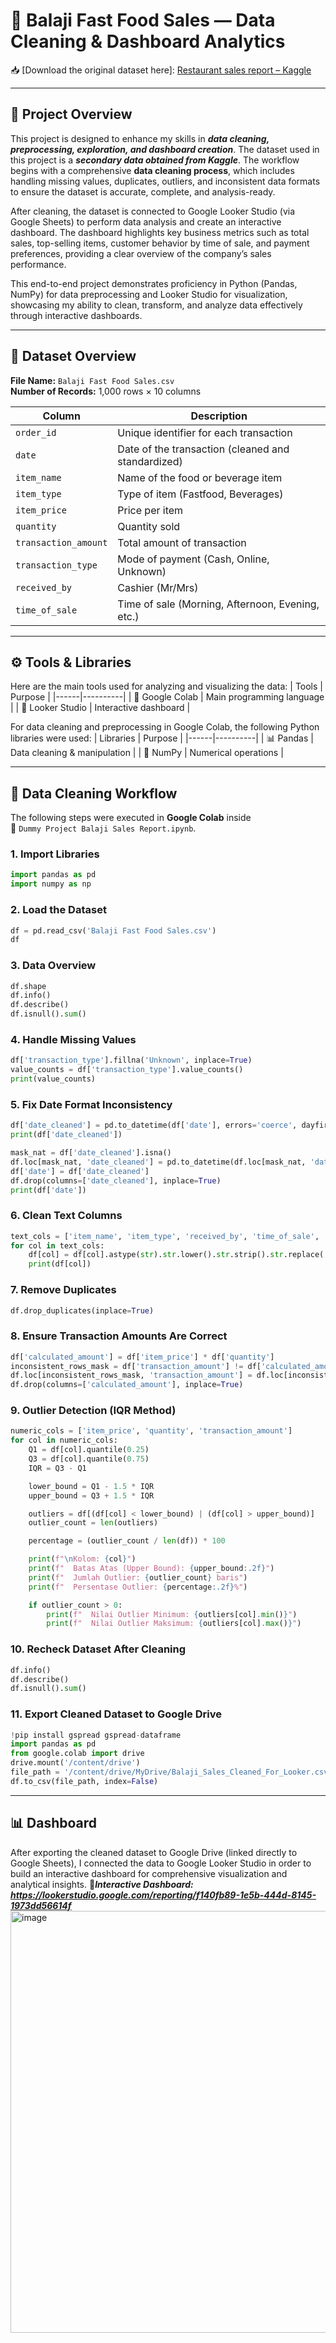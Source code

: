# 🍴 Balaji Fast Food Sales — Data Cleaning & Dashboard Analytics
📥 [Download the original dataset here]: [Restaurant sales report – Kaggle](https://www.kaggle.com/datasets/rajatsurana979/fast-food-sales-report)

---

## 📖 Project Overview  

This project is designed to enhance my skills in ***data cleaning, preprocessing, exploration, and dashboard creation***. The dataset used in this project is a ***secondary data obtained from Kaggle***. The workflow begins with a comprehensive **data cleaning process**, which includes handling missing values, duplicates, outliers, and inconsistent data formats to ensure the dataset is accurate, complete, and analysis-ready.  

After cleaning, the dataset is connected to Google Looker Studio (via Google Sheets) to perform data analysis and create an interactive dashboard. The dashboard highlights key business metrics such as total sales, top-selling items, customer behavior by time of sale, and payment preferences, providing a clear overview of the company’s sales performance.

This end-to-end project demonstrates proficiency in Python (Pandas, NumPy) for data preprocessing and Looker Studio for visualization, showcasing my ability to clean, transform, and analyze data effectively through interactive dashboards.

---

## 📂 Dataset Overview

**File Name:** `Balaji Fast Food Sales.csv`  
**Number of Records:** 1,000 rows × 10 columns  

| Column | Description |
|--------|-------------|
| `order_id` | Unique identifier for each transaction |
| `date` | Date of the transaction (cleaned and standardized) |
| `item_name` | Name of the food or beverage item |
| `item_type` | Type of item (Fastfood, Beverages) |
| `item_price` | Price per item |
| `quantity` | Quantity sold |
| `transaction_amount` | Total amount of transaction |
| `transaction_type` | Mode of payment (Cash, Online, Unknown) |
| `received_by` | Cashier (Mr/Mrs) |
| `time_of_sale` | Time of sale (Morning, Afternoon, Evening, etc.) |

---
## ⚙️ Tools & Libraries  
Here are the main tools used for analyzing and visualizing the data:
| Tools | Purpose |
|------|----------|
| 🐍 Google Colab | Main programming language |
| 🧾 Looker Studio | Interactive dashboard |

For data cleaning and preprocessing in Google Colab, the following Python libraries were used:
| Libraries | Purpose |
|------|----------|
| 📊 Pandas | Data cleaning & manipulation |
| 🔢 NumPy | Numerical operations |

---
## 🧹 Data Cleaning Workflow  
The following steps were executed in **Google Colab** inside  
📓 `Dummy Project Balaji Sales Report.ipynb`.

### 1. Import Libraries
```python
import pandas as pd
import numpy as np
```
### 2. Load the Dataset
```python
df = pd.read_csv('Balaji Fast Food Sales.csv')
df
```
### 3. Data Overview
```python
df.shape
df.info()
df.describe()
df.isnull().sum()
```
### 4. Handle Missing Values
```python
df['transaction_type'].fillna('Unknown', inplace=True)
value_counts = df['transaction_type'].value_counts()
print(value_counts)
```
### 5. Fix Date Format Inconsistency  
```python
df['date_cleaned'] = pd.to_datetime(df['date'], errors='coerce', dayfirst=True)
print(df['date_cleaned'])

mask_nat = df['date_cleaned'].isna()
df.loc[mask_nat, 'date_cleaned'] = pd.to_datetime(df.loc[mask_nat, 'date'], errors='coerce', dayfirst=False)
df['date'] = df['date_cleaned']
df.drop(columns=['date_cleaned'], inplace=True)
print(df['date'])
```
### 6. Clean Text Columns  
```python
text_cols = ['item_name', 'item_type', 'received_by', 'time_of_sale', 'transaction_type']
for col in text_cols:
    df[col] = df[col].astype(str).str.lower().str.strip().str.replace('.', '', regex=False)
    print(df[col])
```
### 7. Remove Duplicates
```python
df.drop_duplicates(inplace=True)
```
### 8. Ensure Transaction Amounts Are Correct
```python
df['calculated_amount'] = df['item_price'] * df['quantity']
inconsistent_rows_mask = df['transaction_amount'] != df['calculated_amount']
df.loc[inconsistent_rows_mask, 'transaction_amount'] = df.loc[inconsistent_rows_mask, 'calculated_amount']
df.drop(columns=['calculated_amount'], inplace=True)
```
### 9. Outlier Detection (IQR Method)
```python
numeric_cols = ['item_price', 'quantity', 'transaction_amount']
for col in numeric_cols:
    Q1 = df[col].quantile(0.25)
    Q3 = df[col].quantile(0.75)
    IQR = Q3 - Q1

    lower_bound = Q1 - 1.5 * IQR
    upper_bound = Q3 + 1.5 * IQR

    outliers = df[(df[col] < lower_bound) | (df[col] > upper_bound)]
    outlier_count = len(outliers)

    percentage = (outlier_count / len(df)) * 100

    print(f"\nKolom: {col}")
    print(f"  Batas Atas (Upper Bound): {upper_bound:.2f}")
    print(f"  Jumlah Outlier: {outlier_count} baris")
    print(f"  Persentase Outlier: {percentage:.2f}%")

    if outlier_count > 0:
        print(f"  Nilai Outlier Minimum: {outliers[col].min()}")
        print(f"  Nilai Outlier Maksimum: {outliers[col].max()}")
```
### 10. Recheck Dataset After Cleaning
```python
df.info()
df.describe()
df.isnull().sum()
```
### 11. Export Cleaned Dataset to Google Drive
```python
!pip install gspread gspread-dataframe
import pandas as pd
from google.colab import drive
drive.mount('/content/drive')
file_path = '/content/drive/MyDrive/Balaji_Sales_Cleaned_For_Looker.csv'
df.to_csv(file_path, index=False)
```
---
## 📊 Dashboard 
After exporting the cleaned dataset to Google Drive (linked directly to Google Sheets), I connected the data to Google Looker Studio in order to build an interactive dashboard for comprehensive visualization and analytical insights.
🔗***Interactive Dashboard: https://lookerstudio.google.com/reporting/f140fb89-1e5b-444d-8145-1973dd56614f***
<img width="900" height="675" alt="image" src="https://github.com/user-attachments/assets/96d9cfe7-cbf4-4cb6-ab1e-46e708bbf89a" />

